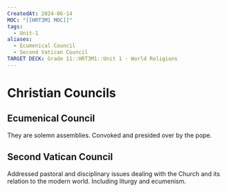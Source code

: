 ```yaml
---
CreatedAt: 2024-06-14
MOC: "[[HRT3M1 MOC]]"
tags:
  - Unit-1
aliases:
  - Ecumenical Council
  - Second Vatican Council
TARGET DECK: Grade 11::HRT3M1::Unit 1 - World Religions
---
```


# Christian Councils

## Ecumenical Council
They are solemn assemblies. Convoked and presided over by the pope.
<!--ID: 1718376822812-->


## Second Vatican Council
Addressed pastoral and disciplinary issues dealing with the Church and its relation to the modern world. Including liturgy and  ecumenism.
<!--ID: 1718376822816-->
